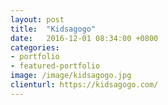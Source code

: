 ```yaml
---
layout: post
title:  "Kidsagogo"
date:   2016-12-01 08:34:00 +0800
categories:
- portfolio
- featured-portfolio
image: /image/kidsagogo.jpg
clienturl: https://kidsagogo.com/
---
```

